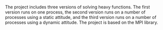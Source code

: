The project includes three versions of solving heavy functions.
The first version runs on one process, the second version runs on a number of processes using a static attitude, and the third version runs on a number of processes using a dynamic attitude.
The project is based on the MPI library.
